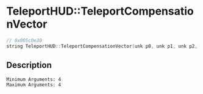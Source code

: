 # TeleportHUD::TeleportCompensationVector
```c
// 0x005c0e30
string TeleportHUD::TeleportCompensationVector(unk p0, unk p1, unk p2, unk p3)
```
## Description
```
Minimum Arguments: 4
Maximum Arguments: 4
```
